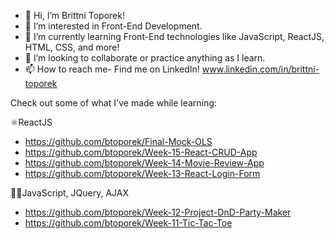 - 👋 Hi, I’m Brittni Toporek!
- 👀 I’m interested in Front-End Development.
- 🌱 I’m currently learning Front-End technologies like JavaScript, ReactJS, HTML, CSS, and more!
- 💞️ I’m looking to collaborate or practice anything as I learn.
- 📫 How to reach me- Find me on LinkedIn! www.linkedin.com/in/brittni-toporek

Check out some of what I've made while learning:


⚛️ReactJS
- https://github.com/btoporek/Final-Mock-OLS
- https://github.com/btoporek/Week-15-React-CRUD-App
- https://github.com/btoporek/Week-14-Movie-Review-App
- https://github.com/btoporek/Week-13-React-Login-Form

👩‍💻JavaScript, JQuery, AJAX
- https://github.com/btoporek/Week-12-Project-DnD-Party-Maker
- https://github.com/btoporek/Week-11-Tic-Tac-Toe

<!---

btoporek/btoporek is a ✨ special ✨ repository because its `README.md` (this file) appears on your GitHub profile.
You can click the Preview link to take a look at your changes.
--->
